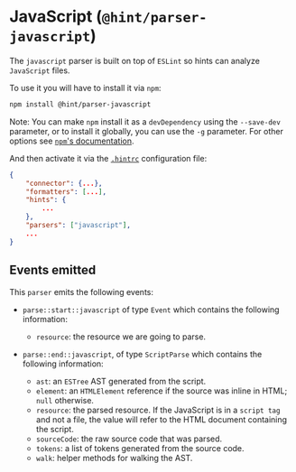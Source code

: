 # JavaScript (`@hint/parser-javascript`)

The `javascript` parser is built on top of `ESLint` so hints can
analyze `JavaScript` files.

To use it you will have to install it via `npm`:

```bash
npm install @hint/parser-javascript
```

Note: You can make `npm` install it as a `devDependency` using the
`--save-dev` parameter, or to install it globally, you can use the
`-g` parameter. For other options see [`npm`'s
documentation](https://docs.npmjs.com/cli/install).

And then activate it via the [`.hintrc`][hintrc] configuration file:

```json
{
    "connector": {...},
    "formatters": [...],
    "hints": {
        ...
    },
    "parsers": ["javascript"],
    ...
}
```

## Events emitted

This `parser` emits the following events:

* `parse::start::javascript` of type `Event` which contains the following
  information:

  * `resource`: the resource we are going to parse.

* `parse::end::javascript`, of type `ScriptParse` which contains the following
  information:

  * `ast`: an `ESTree` AST generated from the script.
  * `element`: an `HTMLElement` reference if the source was inline
    in HTML; `null` otherwise.
  * `resource`: the parsed resource. If the JavaScript is in
    a `script tag` and not a file, the value will refer to the
    HTML document containing the script.
  * `sourceCode`: the raw source code that was parsed.
  * `tokens`: a list of tokens generated from the source code.
  * `walk`: helper methods for walking the AST.

<!-- Link labels: -->

[hintrc]: https://webhint.io/docs/user-guide/configuring-webhint/summary/

